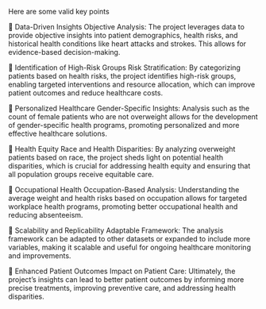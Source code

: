 Here are some valid key points

📌 Data-Driven Insights
Objective Analysis: The project leverages data to provide objective insights into patient demographics, health risks, and historical health conditions like heart attacks and strokes. This allows for evidence-based decision-making.

📌 Identification of High-Risk Groups
Risk Stratification: By categorizing patients based on health risks, the project identifies high-risk groups, enabling targeted interventions and resource allocation, which can improve patient outcomes and reduce healthcare costs.

📌 Personalized Healthcare
Gender-Specific Insights: Analysis such as the count of female patients who are not overweight allows for the development of gender-specific health programs, promoting personalized and more effective healthcare solutions.

📌 Health Equity
Race and Health Disparities: By analyzing overweight patients based on race, the project sheds light on potential health disparities, which is crucial for addressing health equity and ensuring that all population groups receive equitable care.

📌 Occupational Health
Occupation-Based Analysis: Understanding the average weight and health risks based on occupation allows for targeted workplace health programs, promoting better occupational health and reducing absenteeism.

📌 Scalability and Replicability
Adaptable Framework: The analysis framework can be adapted to other datasets or expanded to include more variables, making it scalable and useful for ongoing healthcare monitoring and improvements.

📌 Enhanced Patient Outcomes
Impact on Patient Care: Ultimately, the project’s insights can lead to better patient outcomes by informing more precise treatments, improving preventive care, and addressing health disparities.
